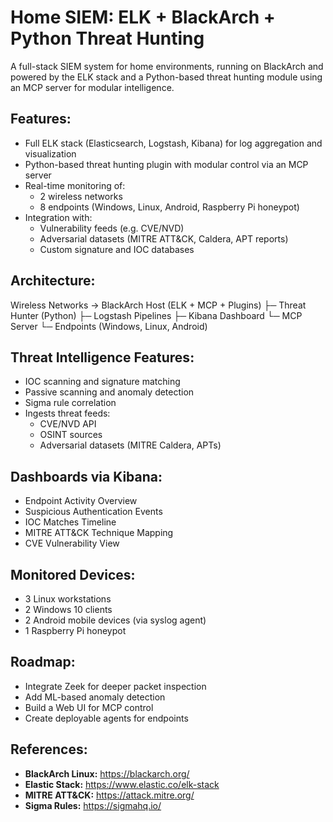 # Home SIEM: ELK + BlackArch + Python Threat Hunting

A full-stack SIEM system for home environments, running on BlackArch and powered by the ELK stack and a Python-based threat hunting module using an MCP server for modular intelligence.

## Features:

* Full ELK stack (Elasticsearch, Logstash, Kibana) for log aggregation and visualization
* Python-based threat hunting plugin with modular control via an MCP server
* Real-time monitoring of:
    * 2 wireless networks
    * 8 endpoints (Windows, Linux, Android, Raspberry Pi honeypot)
* Integration with:
    * Vulnerability feeds (e.g. CVE/NVD)
    * Adversarial datasets (MITRE ATT&CK, Caldera, APT reports)
    * Custom signature and IOC databases

## Architecture:
Wireless Networks -> BlackArch Host (ELK + MCP + Plugins)
├─ Threat Hunter (Python)
├─ Logstash Pipelines
├─ Kibana Dashboard
└─ MCP Server
└─ Endpoints (Windows, Linux, Android)

## Threat Intelligence Features:

* IOC scanning and signature matching
* Passive scanning and anomaly detection
* Sigma rule correlation
* Ingests threat feeds:
    * CVE/NVD API
    * OSINT sources
    * Adversarial datasets (MITRE Caldera, APTs)

## Dashboards via Kibana:

* Endpoint Activity Overview
* Suspicious Authentication Events
* IOC Matches Timeline
* MITRE ATT&CK Technique Mapping
* CVE Vulnerability View

## Monitored Devices:

* 3 Linux workstations
* 2 Windows 10 clients
* 2 Android mobile devices (via syslog agent)
* 1 Raspberry Pi honeypot

## Roadmap:
* Integrate Zeek for deeper packet inspection
* Add ML-based anomaly detection
* Build a Web UI for MCP control
* Create deployable agents for endpoints

## References:

* **BlackArch Linux:** https://blackarch.org/
* **Elastic Stack:** https://www.elastic.co/elk-stack
* **MITRE ATT&CK:** https://attack.mitre.org/
* **Sigma Rules:** https://sigmahq.io/

